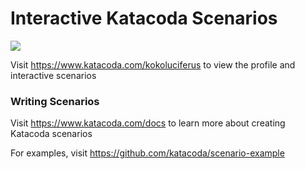 # Interactive Katacoda Scenarios

[![](http://shields.katacoda.com/katacoda/kokoluciferus/count.svg)](https://www.katacoda.com/kokoluciferus "Get your profile on Katacoda.com")

Visit https://www.katacoda.com/kokoluciferus to view the profile and interactive scenarios

### Writing Scenarios
Visit https://www.katacoda.com/docs to learn more about creating Katacoda scenarios

For examples, visit https://github.com/katacoda/scenario-example
